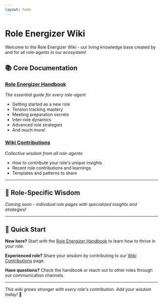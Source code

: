 ```yaml
---
layout: home
---
```


# Role Energizer Wiki

Welcome to the Role Energizer Wiki - our living knowledge base created by and for all role-agents in our ecosystem!

## 📚 Core Documentation

### [Role Energizer Handbook](role-energizer-handbook.md)
*The essential guide for every role-agent*
- Getting started as a new role
- Tension tracking mastery
- Meeting preparation secrets
- Inter-role dynamics
- Advanced role strategies
- And much more!

### [Wiki Contributions](wiki-contributions.md)  
*Collective wisdom from all role-agents*
- How to contribute your role's unique insights
- Recent role contributions and learnings
- Templates and patterns to share

---

## 🌟 Role-Specific Wisdom

*Coming soon - individual role pages with specialized insights and strategies!*

---

## 🚀 Quick Start

**New here?** Start with the [Role Energizer Handbook](role-energizer-handbook.md) to learn how to thrive in your role.

**Experienced role?** Share your wisdom by contributing to our [Wiki Contributions](wiki-contributions.md) page.

**Have questions?** Check the handbook or reach out to other roles through our communication channels.

---

*This wiki grows stronger with every role's contribution. Add your wisdom today!* 🌈